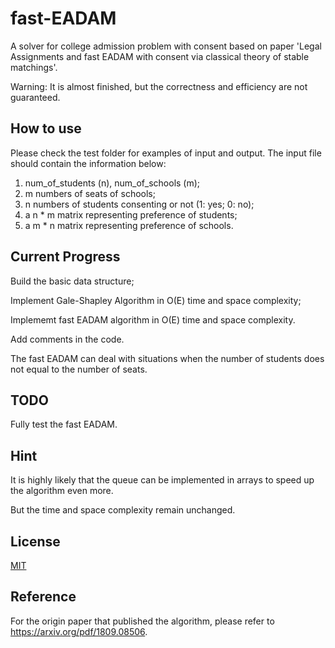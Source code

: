 # fast-EADAM
A solver for college admission problem with consent based on paper 'Legal Assignments and fast EADAM with consent via classical theory of stable matchings'.

Warning: It is almost finished, but the correctness and efficiency are not guaranteed.

## How to use
Please check the test folder for examples of input and output.
The input file should contain the information below:

1. num_of_students (n), num_of_schools (m);
2. m numbers of seats of schools;
3. n numbers of students consenting or not (1: yes; 0: no);
4. a n * m matrix representing preference of students;
5. a m * n matrix representing preference of schools.

## Current Progress
Build the basic data structure;

Implement Gale-Shapley Algorithm in O(E) time and space complexity;

Implememt fast EADAM algorithm in O(E) time and space complexity. 

Add comments in the code.

The fast EADAM can deal with situations when the number of students does not equal to the number of seats.

## TODO
Fully test the fast EADAM.

## Hint
It is highly likely that the queue can be implemented in arrays to speed up the algorithm even more.

But the time and space complexity remain unchanged.

## License
[MIT](https://opensource.org/licenses/MIT)

## Reference
For the origin paper that published the algorithm, please refer to https://arxiv.org/pdf/1809.08506.

